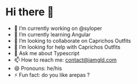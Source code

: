 # Hi there 👋

- 🔭 I’m currently working on @syloper
- 🌱 I’m currently learning Angular
- 👯 I’m looking to collaborate on Caprichos Outfits
- 🤔 I’m looking for help with Caprichos Outfits
- 💬 Ask me about Typescript
- 📫 How to reach me: contact@iamgld.com
- 😄 Pronouns: he/his
- ⚡ Fun fact: do you like arepas ?

<!--
**iamgld/iamgld** is a ✨ _special_ ✨ repository because its `README.md` (this file) appears on your GitHub profile.

Here are some ideas to get you started:

- 🔭 I’m currently working on ...
- 🌱 I’m currently learning ...
- 👯 I’m looking to collaborate on ...
- 🤔 I’m looking for help with ...
- 💬 Ask me about ...
- 📫 How to reach me: ...
- 😄 Pronouns: ...
- ⚡ Fun fact: ...
-->
